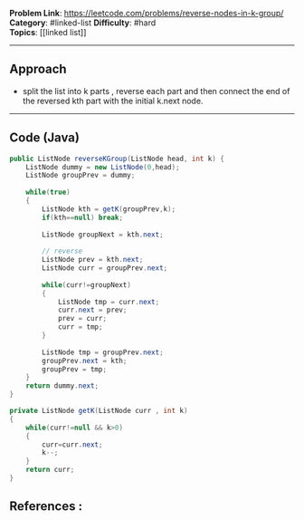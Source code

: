 
**Problem Link**: https://leetcode.com/problems/reverse-nodes-in-k-group/  
**Category**: #linked-list
**Difficulty**: #hard  
**Topics**: [[linked list]]  

---

## Approach

- split the list into k parts , reverse each part and then connect the end of the reversed kth part with the initial k.next node.

---

## Code (Java)

```java
public ListNode reverseKGroup(ListNode head, int k) {
	ListNode dummy = new ListNode(0,head);	
	ListNode groupPrev = dummy;
		
	while(true)	
	{	
		ListNode kth = getK(groupPrev,k);
		if(kth==null) break;
		
		ListNode groupNext = kth.next;
		
		// reverse		
		ListNode prev = kth.next;		
		ListNode curr = groupPrev.next;
		
		while(curr!=groupNext)		
		{		
			ListNode tmp = curr.next;			
			curr.next = prev;			
			prev = curr;			
			curr = tmp;		
		}
		
		ListNode tmp = groupPrev.next;		
		groupPrev.next = kth;		
		groupPrev = tmp;	
	}	
	return dummy.next;
}

private ListNode getK(ListNode curr , int k)
{
	while(curr!=null && k>0)	
	{	
		curr=curr.next;		
		k--;	
	}	
	return curr;
}

```


## References :